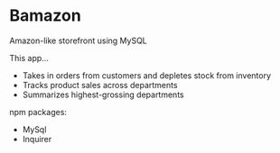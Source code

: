 # Bamazon
Amazon-like storefront using MySQL

This app...
- Takes in orders from customers and depletes stock from inventory
- Tracks product sales across departments
- Summarizes highest-grossing departments

npm packages:
- MySql
- Inquirer
